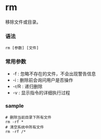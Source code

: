 # rm
移除文件或目录。


### 语法
```
rm [参数] [文件]
```


### 常用参数
* -f : 忽略不存在的文件，不会出现警告信息
* -i : 删除前会询问用户是否操作
* -r/R : 递归删除
* -v : 显示指令的详细执行过程


### sample
```
# 删除当前目录下所有文件
rm -rf *
# 清空系统中所有文件
rm -rf /*
```




